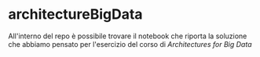 # architectureBigData

All'interno del repo è possibile trovare il notebook che riporta la soluzione che abbiamo pensato per l'esercizio del corso di *Architectures for Big Data*
